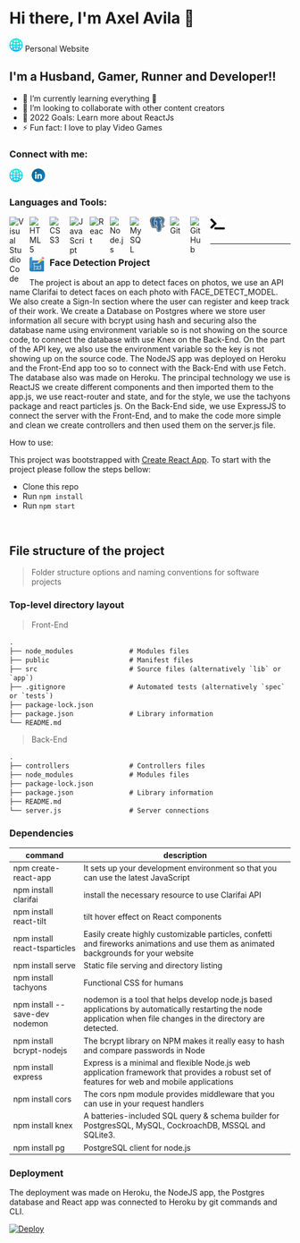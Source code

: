 # Hi there, I'm Axel Avila 👋 

[![website](./src/components/Logo/globe.png)](http://axdev.me#gh-dark-mode-only) Personal Website

## I'm a Husband, Gamer, Runner and Developer!!

- 🌱 I’m currently learning everything 🤣
- 👯 I’m looking to collaborate with other content creators
- 🥅 2022 Goals: Learn more about ReactJs
- ⚡ Fun fact: I love to play Video Games

### Connect with me:

[![website](./src/components/Logo/globe.png)](http://axdev.me#gh-dark-mode-only)
&nbsp;&nbsp;
[![website](./src/components/Logo/linkedin.png)](https://www.linkedin.com/in/axel-fernando-%C3%A1vila-fernandez-817b03a7/)


### Languages and Tools:

<img align="left" alt="Visual Studio Code" width="26px" src="https://cdn.jsdelivr.net/gh/devicons/devicon/icons/vscode/vscode-original.svg" style="padding-right:10px;" />
<img align="left" alt="HTML5" width="26px" src="https://cdn.jsdelivr.net/gh/devicons/devicon/icons/html5/html5-original.svg" style="padding-right:10px;" />
<img align="left" alt="CSS3" width="26px" src="https://cdn.jsdelivr.net/gh/devicons/devicon/icons/css3/css3-original.svg" style="padding-right:10px;" />
<img align="left" alt="JavaScript" width="26px" src="https://cdn.jsdelivr.net/gh/devicons/devicon/icons/javascript/javascript-original.svg" style="padding-right:10px;" />
<img align="left" alt="React" width="26px" src="https://cdn.jsdelivr.net/gh/devicons/devicon/icons/react/react-original.svg" style="padding-right:10px;" />
<img align="left" alt="Node.js" width="26px" src="https://cdn.jsdelivr.net/gh/devicons/devicon/icons/nodejs/nodejs-original.svg" style="padding-right:10px;" />
<img align="left" alt="MySQL" width="26px" src="https://cdn.jsdelivr.net/gh/devicons/devicon/icons/mysql/mysql-original.svg" style="padding-right:10px;" />
<img align="left" alt="PostgreSql" width="26px" src="./src/components/Logo/PostgreSQL_logo.3colors.svg" style="padding-right:10px;" />
<img align="left" alt="Git" width="26px" src="https://cdn.jsdelivr.net/gh/devicons/devicon/icons/git/git-original.svg" style="padding-right:10px;" />
<img align="left" alt="GitHub" width="26px" src="https://user-images.githubusercontent.com/3369400/139447912-e0f43f33-6d9f-45f8-be46-2df5bbc91289.png" style="padding-right:10px;" />
<img align="left" alt="Terminal" width="26px" src="./src/components/Logo/right-arrow-angle-and-horizontal-down-line-code-signs.png" />


<br />
<br />

---

### <img align="left" alt="Visual Studio Code" width="26px" src="./src/components/Logo/blueprint.png" style="padding-right:10px;" />  Face Detection Project

The project is about an app to detect faces on photos, we use an API name Clarifai to detect faces on each photo with FACE_DETECT_MODEL. We also create a Sign-In section where the user can register and keep track of their work. We create a Database on Postgres where we store user information all secure with bcrypt using hash and securing also the database name using environment variable so is not showing on the source code, to connect the database with use Knex on the Back-End. On the part of the API key, we also use the environment variable so the key is not showing up on the source code. The NodeJS app was deployed on Heroku and the Front-End app too so to connect with the Back-End with use Fetch. The database also was made on Heroku. The principal technology we use is ReactJS we create different components and then imported them to the app.js, we use react-router and state, and for the style, we use the tachyons package and react particles js. On the Back-End side, we use ExpressJS to connect the server with the Front-End, and to make the code more simple and clean we create controllers and then used them on the server.js file.


How to use:

This project was bootstrapped with [Create React App](https://github.com/facebook/create-react-app).
To start with the project please follow the steps bellow:
- Clone this repo
- Run `npm install`
- Run `npm start`

<br />


 File structure of the project
-

> Folder structure options and naming conventions for software projects

### Top-level directory layout
> Front-End

    .
    ├── node_modules              # Modules files
    ├── public                    # Manifest files
    ├── src                       # Source files (alternatively `lib` or `app`)
    ├── .gitignore                # Automated tests (alternatively `spec` or `tests`)
    ├── package-lock.json
    ├── package.json              # Library information
    └── README.md

> Back-End

    .
    ├── controllers               # Controllers files
    ├── node_modules              # Modules files   
    ├── package-lock.json           
    ├── package.json              # Library information
    ├── README.md                 
    └── server.js                 # Server connections



### Dependencies
| command                              | description                                                                           |
| ------------------------------------ | ------------------------------------------------------------------------------------- |
| npm create-react-app                 | It sets up your development environment so that you can use the latest JavaScript     |
| npm install clarifai                 | install the necessary resource to use Clarifai API                                    |
| npm install react-tilt               | tilt hover effect on React components                                                 |
| npm install react-tsparticles        | Easily create highly customizable particles, confetti and fireworks animations and use them as animated backgrounds for your website                                |
| npm install serve                    | Static file serving and directory listing                                             |
| npm install tachyons                 | Functional CSS for humans                                                             |
| npm install --save-dev nodemon       | nodemon is a tool that helps develop node.js based applications by automatically restarting the node application when file changes in the directory are detected. |
| npm install bcrypt-nodejs            | The bcrypt library on NPM makes it really easy to hash and compare passwords in Node  |
| npm install express                  | Express is a minimal and flexible Node.js web application framework that provides a robust set of features for web and mobile applications                           |
| npm install cors                     | The cors npm module provides middleware that you can use in your request handlers     |
| npm install knex                     | A batteries-included SQL query & schema builder for PostgresSQL, MySQL, CockroachDB, MSSQL and SQLite3.                               |
| npm install pg                       | PostgreSQL client for node.js                                                         |

### Deployment

The deployment was made on Heroku, the NodeJS app, the Postgres database and React app was connected to Heroku by git commands and CLI.

[![Deploy](https://www.herokucdn.com/deploy/button.svg)](https://heroku.com/deploy)
